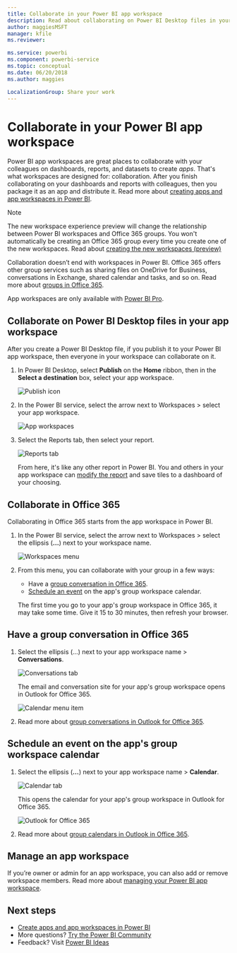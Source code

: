 ```yaml
---
title: Collaborate in your Power BI app workspace
description: Read about collaborating on Power BI Desktop files in your app workspace, and with Office 365 services like sharing files on OneDrive for Business, conversations in Exchange, calendar, and tasks.
author: maggiesMSFT
manager: kfile
ms.reviewer: 

ms.service: powerbi
ms.component: powerbi-service
ms.topic: conceptual
ms.date: 06/20/2018
ms.author: maggies

LocalizationGroup: Share your work
---
```

# Collaborate in your Power BI app workspace
Power BI app workspaces are great places to collaborate with your colleagues on dashboards, reports, and datasets to create *apps*. That's what workspaces are designed for: collaboration. After you finish collaborating on your dashboards and reports with colleagues, then you package it as an app and distribute it. Read more about [creating apps and app workspaces in Power BI](service-create-distribute-apps.md). 

> [!NOTE]
> The new workspace experience preview will change the relationship between Power BI workspaces and Office 365 groups. You won't automatically be creating an Office 365 group every time you create one of the new workspaces. Read about [creating the new workspaces (preview)](service-create-the-new-workspaces.md)

Collaboration doesn’t end with workspaces in Power BI. Office 365 offers other group services such as sharing files on OneDrive for Business, conversations in Exchange, shared calendar and tasks, and so on. Read more about [groups in Office 365](https://support.office.com/article/Create-a-group-in-Office-365-7124dc4c-1de9-40d4-b096-e8add19209e9).

App workspaces are only available with [Power BI Pro](service-free-vs-pro.md).

## Collaborate on Power BI Desktop files in your app workspace
After you create a Power BI Desktop file, if you publish it to your Power BI app workspace, then everyone in your workspace can collaborate on it.

1. In Power BI Desktop, select **Publish** on the **Home** ribbon, then in the **Select a destination** box, select your app workspace.
   
    ![Publish icon](media/service-collaborate-power-bi-workspace/power-bi-group-publish-pbix.png)
2. In the Power BI service, select the arrow next to Workspaces > select your app workspace.
   
    ![App workspaces](media/service-collaborate-power-bi-workspace/power-bi-workspace-nav-arrow.png)
3. Select the Reports tab, then select your report.
   
    ![Reports tab](media/service-collaborate-power-bi-workspace/power-bi-workspace-report.png)
   
    From here, it's like any other report in Power BI. You and others in your app workspace can [modify the report](service-reports.md) and save tiles to a dashboard of your choosing.

## Collaborate in Office 365
Collaborating in Office 365 starts from the app workspace in Power BI.

1. In the Power BI service, select the arrow next to Workspaces > select the ellipsis (**…**) next to your workspace name. 
   
   ![Workspaces menu](media/service-collaborate-power-bi-workspace/power-bi-app-ellipsis.png)
2. From this menu, you can collaborate with your group in a few ways: 
   
   * Have a [group conversation in Office 365](service-collaborate-power-bi-workspace.md#have-a-group-conversation-in-office-365).
   * [Schedule an event](service-collaborate-power-bi-workspace.md#schedule-an-event-on-the-group-workspace-calendar) on the app's group workspace calendar.
   
   The first time you go to your app's group workspace in Office 365, it may take some time. Give it 15 to 30 minutes, then refresh your browser.

## Have a group conversation in Office 365
1. Select the ellipsis (…) next to your app workspace name \> **Conversations**. 
   
    ![Conversations tab](media/service-collaborate-power-bi-workspace/power-bi-app-ellipsis.png)
   
   The email and conversation site for your app's group workspace opens in Outlook for Office 365.
   
   ![Calendar menu item](media/service-collaborate-power-bi-workspace/pbi_grps_o365convo.png)
2. Read more about [group conversations in Outlook for Office 365](https://support.office.com/Article/Have-a-group-conversation-a0482e24-a769-4e39-a5ba-a7c56e828b22).

## Schedule an event on the app's group workspace calendar
1. Select the ellipsis (**…**) next to your app workspace name \> **Calendar**. 
   
   ![Calendar tab](media/service-collaborate-power-bi-workspace/power-bi-app-ellipsis.png)
   
   This opens the calendar for your app's group workspace in Outlook for Office 365.
   
   ![Outlook for Office 365](media/service-collaborate-power-bi-workspace/pbi_grps_o365_calendar.png)
2. Read more about [group calendars in Outlook in Office 365](https://support.office.com/Article/Add-edit-and-subscribe-to-group-events-0cf1ad68-1034-4306-b367-d75e9818376a).

## Manage an app workspace
If you’re owner or admin for an app workspace, you can also add or remove workspace members. Read more about [managing your Power BI app workspace](service-manage-app-workspace-in-power-bi-and-office-365.md).

## Next steps
* [Create apps and app workspaces in Power BI](service-create-distribute-apps.md)
* More questions? [Try the Power BI Community](http://community.powerbi.com/)
* Feedback? Visit [Power BI Ideas](https://ideas.powerbi.com/forums/265200-power-bi)


